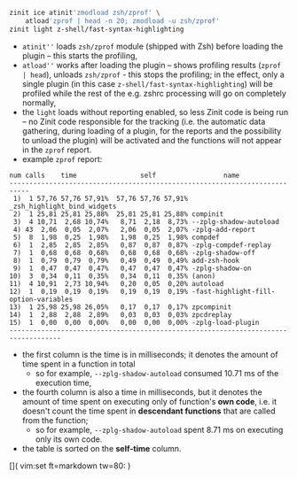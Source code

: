 ```zsh
zinit ice atinit'zmodload zsh/zprof' \
    atload'zprof | head -n 20; zmodload -u zsh/zprof'
zinit light z-shell/fast-syntax-highlighting
```

 - `atinit''` loads `zsh/zprof` module (shipped with Zsh) before loading the
   plugin – this starts the profiling,
 - `atload''` works after loading the plugin – shows profiling results (`zprof |
   head`), unloads `zsh/zprof` - this stops the profiling; in the effect, only a
   single plugin (in this case `z-shell/fast-syntax-highlighting`) will be
   profiled while the rest of the e.g. zshrc processing will go on completely
   normally,
 - the `light` loads without reporting enabled, so less Zinit code is being
   run – no Zinit code responsible for the tracking (i.e. the automatic data
   gathering, during loading of a plugin, for the reports and the possibility to
   unload the plugin) will be activated and the functions will not appear in the
   `zprof` report.
 - example `zprof` report: 

```
num calls    time                self                 name
---------------------------------------------------------------------------
 1)  1 57,76 57,76 57,91%  57,76 57,76 57,91% _zsh_highlight_bind_widgets
 2)  1 25,81 25,81 25,88%  25,81 25,81 25,88% compinit
 3)  4 10,71  2,68 10,74%   8,71  2,18  8,73% --zplg-shadow-autoload
 4) 43  2,06  0,05  2,07%   2,06  0,05  2,07% -zplg-add-report
 5)  8  1,98  0,25  1,98%   1,98  0,25  1,98% compdef
 6)  1  2,85  2,85  2,85%   0,87  0,87  0,87% -zplg-compdef-replay
 7)  1  0,68  0,68  0,68%   0,68  0,68  0,68% -zplg-shadow-off
 8)  1  0,79  0,79  0,79%   0,49  0,49  0,49% add-zsh-hook
 9)  1  0,47  0,47  0,47%   0,47  0,47  0,47% -zplg-shadow-on
10)  3  0,34  0,11  0,35%   0,34  0,11  0,35% (anon)
11)  4 10,91  2,73 10,94%   0,20  0,05  0,20% autoload
12)  1  0,19  0,19  0,19%   0,19  0,19  0,19% -fast-highlight-fill-option-variables
13)  1 25,98 25,98 26,05%   0,17  0,17  0,17% zpcompinit
14)  1  2,88  2,88  2,89%   0,03  0,03  0,03% zpcdreplay
15)  1  0,00  0,00  0,00%   0,00  0,00  0,00% -zplg-load-plugin
-----------------------------------------------------------------------------------
```

- the first column is the time is in milliseconds; it denotes the amount of time
  spent in a function in total
    - so for example, `--zplg-shadow-autoload`
      consumed 10.71 ms of the execution time,
- the fourth column is also a time in milliseconds, but it denotes the amount of
  time spent on executing only of function's **own code**, i.e. it doesn't count
  the time spent in **descendant functions** that are called from the function;
    - so for example, `--zplg-shadow-autoload` spent 8.71 ms on executing only
      its own code.
- the table is sorted on the **self-time** column.

[]( vim:set ft=markdown tw=80: )
